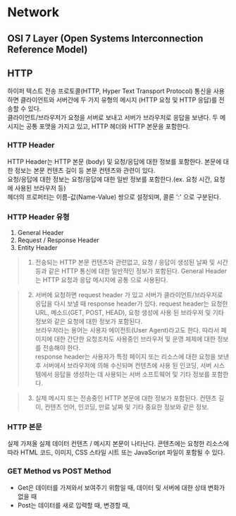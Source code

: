 Network 
=================================================================================================================================================================

## OSI 7 Layer (Open Systems Interconnection Reference Model)

## HTTP

하이퍼 텍스트 전송 프로토콜(HTTP, Hyper Text Transport Protocol) 통신을 사용하면 클라이언트와 서버간에 두 가지 유형의 메시지 (HTTP 요청 및 HTTP 응답)를 전송할 수 있다.  
클라이언트/브라우저가 요청을 서버로 보내고 서버가 브라우저로 응답을 보낸다. 두 메시지는 공통 포맷을 가지고 있고, HTTP 헤더와 HTTP 본문을 포함한다.  

### HTTP Header  

HTTP Header는 HTTP 본문 (body) 및 요청/응답에 대한 정보를 포함한다.
본문에 대한 정보는 본문 컨텐츠 길이 등 본문 컨텐츠와 관련이 있다.  
요청/응답에 대한 정보는 요청/응답에 대한 일반 정보를 포함한다.(ex. 요청 시간, 요청에 사용된 브라우저 등)  
헤더의 프로퍼티는 이름-값(Name-Value) 쌍으로 설정되며, 콜론 ':' 으로 구분된다.  
  
### HTTP Header 유형

1. General Header
2. Request / Response Header
3. Entity Header

>1. 전송되는 HTTP 본문 컨텐츠와 관련없고, 요청 / 응답이 생성된 날짜 및 시간 등과 같은 HTTP 통신에 대한 일반적인 정보가 포함된다. General Header는 HTTP 요청과 응답 메시지에 공통
으로 사용된다.

>2. 서버에 요청하면 request header 가 있고 서버가 클라이언트/브라우저로 응답을 다시 보낼 때 response header가 있다. request header는 요청한 URL, 메소드(GET, POST, HEAD), 요청 생성에
사용 된 브라우저 및 기타 정보와 같은 요청에 대한 정보가 포함된다.  
브라우저라는 용어는 사용자 에이전트(User Agent)라고도 한다. 따라서 페이지에 대한 간단한 요청조차도 사용중인 브라우저 및 운영 체제에 대한 정보를 전송해야 한다.  
response header는 사용자가 특정 페이지 또는 리소스에 대한 요청을 보낸 후 서버에서 브라우저에 의해 수신되며 컨텐츠에 사용 된 인코딩, 서버 시스템에서 응답을 생성하는 데 사용되는 서버 소프트웨어 및 기타 정보를 포함한다.

>3. 실제 메시지 또는 전송중인 HTTP 본문에 대한 정보가 포함된다. 컨텐츠 길이, 컨텐츠 언어, 인코딩, 만료 날짜 및 기타 중요한 정보와 같은 정보.

### HTTP 본문

실제 가져올 실제 데이터 컨텐츠 / 메시지 본문이 나타난다. 콘텐츠에는 요청한 리소스에 따라 HTML 코드, 이미지, CSS 스타일 시트 또는 JavaScript 파일이 포함될 수 있다.

### GET Method vs POST Method
* Get은 데이터를 가져와서 보여주기 위함일 때, 데이터 및 서버에 대한 상태 변화가 없을 때
* Post는 데이터를 새로 입력할 때, 변경할 때,
